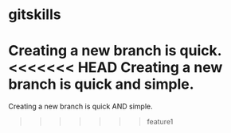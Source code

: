 # gitskills

Creating a new branch is quick.
<<<<<<< HEAD
Creating a new branch is quick and simple.
=======
Creating a new branch is quick AND simple.
>>>>>>> feature1

